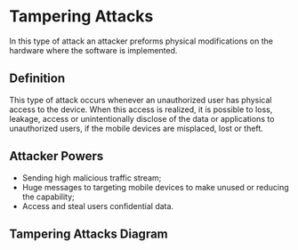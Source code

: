 # Tampering Attacks

In this type of attack an attacker preforms physical modifications on the hardware where the software is implemented.  

## Definition

This type of attack occurs whenever an unauthorized user has physical access to the device. When this access is realized, it is possible to loss, leakage, access or unintentionally disclose of the data or applications to unauthorized users, if the mobile devices are misplaced, lost or theft.
  
## Attacker Powers

 * Sending high malicious traffic stream;
 * Huge messages to targeting mobile devices to make unused or reducing the capability;
 * Access and steal users confidential data.

 
## Tampering Attacks Diagram


